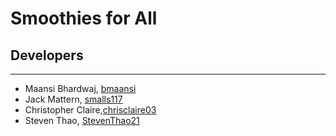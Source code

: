 # Smoothies for All

## Developers

---

- Maansi Bhardwaj, [bmaansi](https://github.com/bmaansi)
- Jack Mattern, [smalls117](https://github.com/smalls117)
- Christopher Claire,[chrisclaire03](https://github.com/chrisclaire03)
- Steven Thao, [StevenThao21](https://github.com/StevenThao21)
